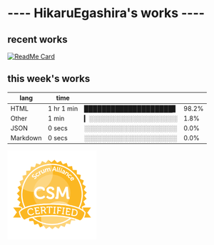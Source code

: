 # ---- HikaruEgashira's works ----

## recent works

[![ReadMe Card](https://github-readme-stats.vercel.app/api/pin/?username=twin-te&repo=twinte-front)](https://github.com/twin-te/twinte-front)

## this week's works

| lang        | time           |                       |        |
| ----------- | -------------- | --------------------- | ------ |
| HTML        | 1 hr 1 min     | ████████████████████▋ |  98.2% |
| Other       | 1 min          | ▎░░░░░░░░░░░░░░░░░░░░ |   1.8% |
| JSON        | 0 secs         | ░░░░░░░░░░░░░░░░░░░░░ |   0.0% |
| Markdown    | 0 secs         | ░░░░░░░░░░░░░░░░░░░░░ |   0.0% |

<img src="./image/seal-csm.png" alt="" data-canonical-src="./image/seal-csm.png" width="200" height="200" />
